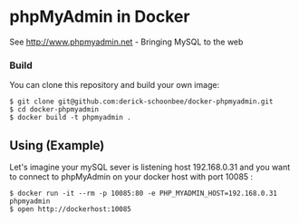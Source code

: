 # phpMyAdmin in Docker

See http://www.phpmyadmin.net - Bringing MySQL to the web


### Build

You can clone this repository and build your own image:

    $ git clone git@github.com:derick-schoonbee/docker-phpmyadmin.git
    $ cd docker-phpmyadmin
    $ docker build -t phpmyadmin .

## Using (Example)

Let's imagine your mySQL sever is listening host 192.168.0.31 and you want to connect to phpMyAdmin
on your docker host with port 10085 :

    $ docker run -it --rm -p 10085:80 -e PHP_MYADMIN_HOST=192.168.0.31 phpmyadmin
    $ open http://dockerhost:10085
